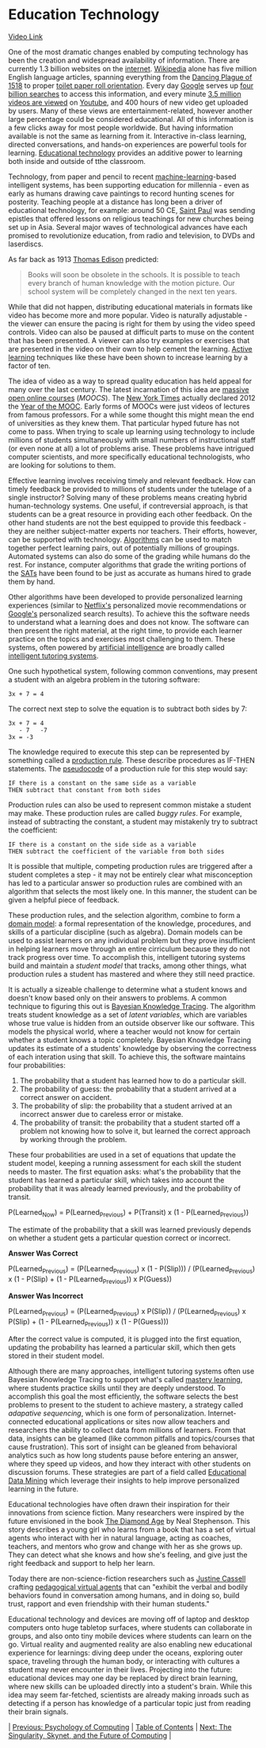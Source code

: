 # Education Technology
[Video Link](https://youtu.be/zTi3_l5h5PQ)

One of the most dramatic changes enabled by computing technology has been the creation and widespread availability of information. There are currently 1.3 billion websites on the [internet](../glossary/README.md#internet). [Wikipedia](https://en.wikipedia.org/) alone has five million English language articles, spanning everything from the [Dancing Plague of 1518](https://en.wikipedia.org/wiki/Dancing_plague_of_1518) to proper [toilet paper roll orientation](https://en.wikipedia.org/wiki/Toilet_paper_orientation). Every day [Google](http://google.com/) serves up [four billion searches](https://www.internetlivestats.com/google-search-statistics/) to access this information, and every minute [3.5 million videos are viewed](https://fortunelords.com/youtube-stats/) on [Youtube](https://www.youtube.com/), and 400 hours of new video get uploaded by users. Many of these views are entertainment-related, however another large percentage could be considered educational. All of this information is a few clicks away for most people worldwide. But having information available is not the same as learning from it. Interactive in-class learning, directed conversations, and hands-on experiences are powerful tools for learning. [Educational technology](../glossary/README.md#educational-technology) provides an additive power to learning both inside and outside of tthe classroom.

Technology, from paper and pencil to recent [machine-learning](../glossary/README.md#machine-learning)-based intelligent systems, has been supporting education for millennia - even as early as humans drawing cave paintings to record hunting scenes for posterity. Teaching people at a distance has long been a driver of educational technology, for example: around 50 CE, [Saint Paul](https://en.wikipedia.org/wiki/Paul_the_Apostle) was sending epistles that offered lessons on religious teachings for new churches being set up in Asia. Several major waves of technological advances have each promised to revolutionize education, from radio and television, to DVDs and laserdiscs.

As far back as 1913 [Thomas Edison](https://en.wikipedia.org/wiki/Thomas_Edison) predicted:
> Books will soon be obsolete in the schools. It is possible to teach every branch of human knowledge with the motion picture. Our school system will be completely changed in the next ten years.

While that did not happen, distributing educational materials in formats like video has become more and more popular. Video is naturally adjustable - the viewer can ensure the pacing is right for them by using the video speed controls. Video can also be paused at difficult parts to muse on the content that has been presented. A viewer can also try examples or exercises that are presented in the video on their own to help cement the learning. [Active learning](../glossary/README.md#active-learning) techniques like these have been shown to increase learning by a factor of ten.

The idea of video as a way to spread quality education has held appeal for many over the last century. The latest incarnation of this idea are [massive open online courses](../glossary/README.md#massive-open-online-course) (_MOOCS_). The [New York Times](https://en.wikipedia.org/wiki/The_New_York_Times) actually declared 2012 the [Year of the MOOC](https://www.nytimes.com/2012/11/04/education/edlife/massive-open-online-courses-are-multiplying-at-a-rapid-pace.html). Early forms of MOOCs were just videos of lectures from famous professors. For a while some thought this might mean the end of universities as they knew them. That particular hyped future has not come to pass. When trying to scale up learning using technology to include millions of students simultaneously with small numbers of instructional staff (or even none at all) a lot of problems arise. These problems have intrigued computer scientists, and more specifically educational technologists, who are looking for solutions to them.

Effective learning involves receiving timely and relevant feedback. How can timely feedback be provided to millions of students under the tutelage of a single instructor? Solving many of these problems means creating hybrid human-technology systems. One useful, if contreversial approach, is that students can be a great resource in providing each other feedback. On the other hand students are not the best equipped to provide this feedback - they are neither subject-matter experts nor teachers. Their efforts, however, can be supported with technology. [Algorithms](../glossary/README.md#algorithm) can be used to match together perfect learning pairs, out of potentially millions of groupings. Automated systems can also do some of the grading while humans do the rest. For instance, computer algorithms that grade the writing portions of the [SATs](https://en.wikipedia.org/wiki/SAT) have been found to be just as accurate as humans hired to grade them by hand.

Other algorithms have been developed to provide personalized learning experiences (similar to [Netflix's](https://en.wikipedia.org/wiki/Netflix) personalized movie recommendations or [Google's](https://en.wikipedia.org/wiki/Google) personalized search results). To achieve this the software needs to understand what a learning does and does not know. The software can then present the right material, at the right time, to provide each learner practice on the topics and exercises most challenging to them. These systems, often powered by [artificial intelligence](../glossary/README.md#artificial-intelligence) are broadly called [intelligent tutoring systems](../glossary/README.md#intelligent-tutoring-system).

One such hypothetical system, following common conventions, may present a student with an algebra problem in the tutoring software:

```
3x + 7 = 4
```

The correct next step to solve the equation is to subtract both sides by 7:

```
3x + 7 = 4
   - 7   -7
3x = -3
```

The knowledge required to execute this step can be represented by something called a [production rule](../glossary/README.md#production). These describe procedures as IF-THEN statements. The [pseudocode](../glossary/README.md#pseudocode) of a production rule for this step would say:

```
IF there is a constant on the same side as a variable
THEN subtract that constant from both sides
```

Production rules can also be used to represent common mistake a student may make. These production rules are called _buggy rules_. For example, instead of subtracting the constant, a student may mistakenly try to subtract the coefficient:

```
IF there is a constant on the side side as a variable
THEN subtract the coefficient of the variable from both sides
```

It is possible that multiple, competing production rules are triggered after a student completes a step - it may not be entirely clear what misconception has led to a particular answer so production rules are combined with an algorithm that selects the most likely one. In this manner, the student can be given a helpful piece of feedback.

These production rules, and the selection algorithm, combine to form a [domain model](../glossary/README.md#domain-model): a formal representation of the knowledge, procedures, and skills of a particular discipline (such as algebra). Domain models can be used to assist learners on any individual problem but they prove insufficient in helping learners move through an entire cirriculum because they do not track progress over time. To accomplish this, intelligent tutoring systems build and maintain a _student model_ that tracks, among other things, what production rules a student has mastered and where they still need practice.

It is actually a sizeable challenge to determine what a student knows and doesn't know based only on their answers to problems. A common technique to figuring this out is [Bayesian Knowledge Tracing](../glossary/README.md#bayesian-knowledge-tracing). The algorithm treats student knowledge as a set of _latent variables_, which are variables whose true value is hidden from an outside observer like our software. This models the physical world, where a teacher would not know for certain whether a student knows a topic completely. Bayesian Knowledge Tracing updates its estimate of a students' knowledge by observing the correctness of each interation using that skill. To achieve this, the software maintains four probabilities:
1. The probability that a student has learned how to do a particular skill.
2. The probability of guess: the probability that a student arrived at a correct answer on accident.
3. The probability of slip: the probability that a student arrived at an incorrect answer due to careless error or mistake.
4. The probability of transit: the probability that a student started off a problem not knowing how to solve it, but learned the correct approach by working through the problem.

These four probabilities are used in a set of equations that update the student model, keeping a running assessment for each skill the student needs to master. The first equation asks: what's the probability that the student has learned a particular skill, which takes into account the probability that it was already learned previously, and the probability of transit.

P(Learned<sub>Now</sub>) = P(Learned<sub>Previous</sub>) + P(Transit) x (1 - P(Learned<sub>Previous</sub>))

The estimate of the probability that a skill was learned previously depends on whether a student gets a particular question correct or incorrect.

**Answer Was Correct**

P(Learned<sub>Previous</sub>) = (P(Learned<sub>Previous</sub>) x (1 - P(Slip))) / (P(Learned<sub>Previous</sub>) x (1 - P(Slip) + (1 - P(Learned<sub>Previous</sub>)) x P(Guess))

**Answer Was Incorrect**

P(Learned<sub>Previous</sub>) = (P(Learned<sub>Previous</sub>) x P(Slip)) / (P(Learned<sub>Previous</sub>) x P(Slip) + (1 - P(Learned<sub>Previous</sub>)) x (1 - P(Guess)))

After the correct value is computed, it is plugged into the first equation, updating the probability has learned a particular skill, which then gets stored in their student model.

Although there are many approaches, intelligent tutoring systems often use Bayesian Knowledge Tracing to support what's called [mastery learning](../glossary/README.md#mastery-learning), where students practice skills until they are deeply understood. To accomplish this goal the most efficiently, the software selects the best problems to present to the student to achieve mastery, a strategy called _adapative sequencing_, which is one form of personalization. Internet-connected educational applications or sites now allow teachers and researchers the ability to collect data from millions of learners. From that data, insights can be gleamed (like common pitfalls and topics/courses that cause frustration). This sort of insight can be gleaned from behavioral analytics such as how long students pause before entering an answer, where they speed up videos, and how they interact with other students on discussion forums. These strategies are part of a field called [Educational Data Mining](../glossary/README.md#educational-data-mining) which leverage their insights to help improve personalized learning in the future.

Educational technologies have often drawn their inspiration for their innovations from science fiction. Many researchers were inspired by the future envisioned in the book [The Diamond Age](https://en.wikipedia.org/wiki/The_Diamond_Age) by Neal Stephenson. This story describes a young girl who learns from a book that has a set of virtual agents who interact with her in natural language, acting as coaches, teachers, and mentors who grow and change with her as she grows up. They can detect what she knows and how she's feeling, and give just the right feedback and support to help her learn.

Today there are non-science-fiction researchers such as [Justine Cassell](https://en.wikipedia.org/wiki/Justine_Cassell) crafting [pedagogical virtual agents](../glossary/README.md#pedagogical-agent) that can "exhibit the verbal and bodily behaviors found in conversation among humans, and in doing so, build trust, rapport and even friendship with their human students."

Educational technology and devices are moving off of laptop and desktop computers onto huge tabletop surfaces, where students can collaborate in groups, and also onto tiny mobile devices where students can learn on the go. Virtual reality and augmented reality are also enabling new educational experience for learnings: diving deep under the oceans, exploring outer space, traveling through the human body, or interacting with cultures a student may never encounter in their lives. Projecting into the future: educational devices may one day be replaced by direct brain learning, where new skills can be uploaded directly into a student's brain. While this idea may seem far-fetched, scientists are already making inroads such as detecting if a person has knowledge of a particular topic just from reading their brain signals.
 
| [Previous: Psychology of Computing](../38/README.md) | [Table of Contents](../README.md#table-of-contents) | [Next: The Singularity, Skynet, and the Future of Computing](../40/README.md) |
